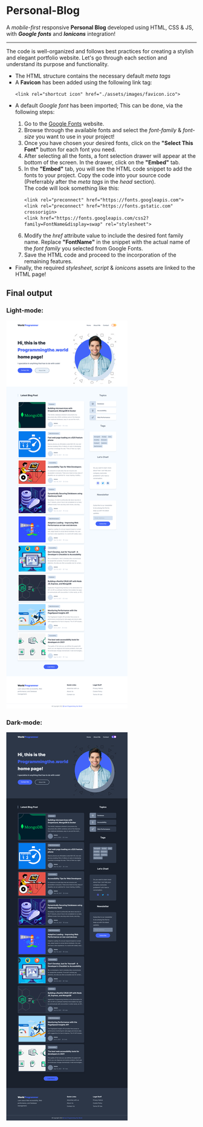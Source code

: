 # Personal-Blog
A *mobile-first* responsive **Personal Blog** developed using HTML, CSS &amp; JS, with ***Google fonts*** and ***Ionicons*** integration!
***
The code is well-organized and follows best practices for creating a stylish and elegant portfolio website. Let's go through each section and understand its purpose and functionality.
<ul type="square">
  <li>The HTML structure contains the necessary default <em>meta tags</em></li>
  <li>A <strong>Favicon</strong> has been added using the following link tag: 
    <pre><code>&lt;link rel="shortcut icon" href="./assets/images/favicon.ico"&gt;</code></pre>
  </li>
  <li>A default <em>Google font</em> has been imported; This can be done, via the following steps:</li>
      <ol type="1">
          <li>Go to the <a href="https://fonts.google.com/" target="_blank" rel="noreferrer">Google Fonts</a> website.</li>
          <li>Browse through the available fonts and select the <em>font-family</em> & <em>font-size</em> you want to use in your project!</li>
          <li>Once you have chosen your desired fonts, click on the <strong>"Select This Font"</strong> button for each font you need.</li>
          <li>After selecting all the fonts, a font selection drawer will appear at the bottom of the screen. In the drawer, click on the <strong>"Embed"</strong> tab.</li>
          <li>
            In the <strong>"Embed"</strong> tab, you will see the HTML code snippet to add the fonts to your project. Copy the code into your source code (Preferrably after the <em>meta tags</em> in the <em>head</em> section). <br> The code will look something like this:
              <pre><code>&lt;link rel="preconnect" href="https://fonts.googleapis.com"&gt;
&lt;link rel="preconnect" href="https://fonts.gstatic.com" crossorigin&gt;
&lt;link href="https://fonts.googleapis.com/css2?family=FontName&display=swap" rel="stylesheet"&gt;</code></pre>
          </li>
          <li>Modify the <em>href</em> attribute value to include the desired font family name. Replace <strong>"FontName"</strong> in the snippet with the actual name of the <em>font family</em> you selected from Google Fonts.</li>
          <li>Save the HTML code and proceed to the incorporation of the remaining features.</li>
      </ol>
  <li>Finally, the required <em>stylesheet</em>, <em>script</em> & <em>ionicons</em> assets are linked to the HTML page!</li>
</ul>

## Final output
### Light-mode:
![personal-blog-light_mode](https://github.com/I-am-Programming-the-World/Personal-Blog/blob/main/assets/images/Light-Mode.png?raw=true)
### Dark-mode:
![personal-blog-dark_mode](https://github.com/I-am-Programming-the-World/Personal-Blog/blob/main/assets/images/Dark-Mode.png?raw=true)
